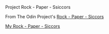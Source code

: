 
Project Rock - Paper - Ssiccors

From The Odin Project's [Rock - Paper - Siccors](https://www.theodinproject.com/courses/web-development-101/lessons/rock-paper-scissors)



[My Rock - Paper - Siccors](https://rrg1459.github.io/rock-paper-scissors/)

